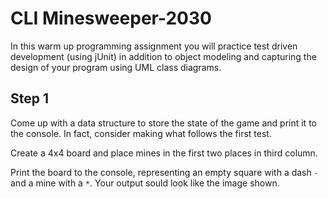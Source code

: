 # CLI Minesweeper-2030

In this warm up programming assignment you will practice test driven development (using jUnit) in addition to object 
modeling and capturing the design of your program using UML class diagrams.

## Step 1

Come up with a data structure to store the state of the game and print it to the console. In fact, consider making what follows the first test.

Create a 4x4 board and place mines in the first two places in third column.

Print the board to the console, representing an empty square with a dash `-` and a mine with a `*`. Your output sould look like the image shown.




